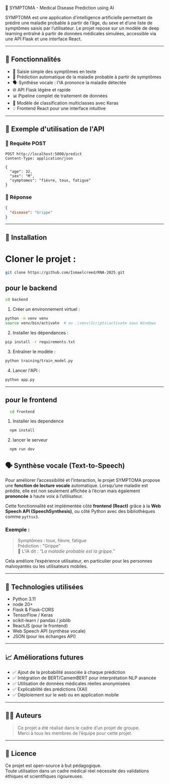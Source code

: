  🧠 SYMPTOMA - Medical Disease Prediction using AI

SYMPTOMA est une application d’intelligence artificielle permettant de prédire une maladie probable à partir de l’âge, du sexe et d’une liste de symptômes saisis par l’utilisateur. Le projet repose sur un modèle de deep learning entraîné à partir de données médicales simulées, accessible via une API Flask et une interface React.

---

## 🚀 Fonctionnalités

- 🧾 Saisie simple des symptômes en texte
- 🔬 Prédiction automatique de la maladie probable à partir de symptômes
- 🗣️ Synthèse vocale : l'IA prononce la maladie détectée
- 🌐 API Flask légère et rapide
- 📊 Pipeline complet de traitement de données
- 🤖 Modèle de classification multiclasses avec Keras
- 💡 Frontend React pour une interface intuitive

---

## 🧪 Exemple d'utilisation de l'API

### 🔷 Requête POST

```http
POST http://localhost:5000/predict
Content-Type: application/json

{
  "age": 32,
  "sex": "M",
  "symptomes": "fièvre, toux, fatigue"
}
```

### 🔶 Réponse

```json
{
  "disease": "Grippe"
}
```

---

## 🔧 Installation 

# Cloner le projet :
```bash
git clone https://github.com/Ismaelcreed/RNA-2025.git
```

## pour le backend
```bash
cd backend
```

1. Créer un environnement virtuel :
```bash
python -m venv venv
source venv/bin/activate  # ou .\venv\Scripts\activate sous Windows
```

2. Installer les dépendances :
```bash
pip install -r requirements.txt
```

3. Entraîner le modèle :
```bash
python training/train_model.py
```

4. Lancer l'API :
```bash
python app.py
```

---


## pour le frontend
```bash
  cd frontend
  ```

1. Installer les dependence
```bash
  npm install
  ```

2. lancer le serveur
```bash
  npm run dev
  ```



## 🗣️ Synthèse vocale (Text-to-Speech)

Pour améliorer l’accessibilité et l’interaction, le projet SYMPTOMA propose une **fonction de lecture vocale** automatique. Lorsqu’une maladie est prédite, elle est non seulement affichée à l’écran mais également **prononcée** à haute voix à l’utilisateur.

Cette fonctionnalité est implémentée côté **frontend (React)** grâce à la **Web Speech API (SpeechSynthesis)**, ou côté Python avec des bibliothèques comme `pyttsx3`.

### Exemple :
> Symptômes : toux, fièvre, fatigue  
> Prédiction : "Grippe"  
> 🎤 L'IA dit : *"La maladie probable est la grippe."*

Cela améliore l’expérience utilisateur, en particulier pour les personnes malvoyantes ou les utilisateurs mobiles.

---

## 🧠 Technologies utilisées

- Python 3.11
- node 20+
- Flask & Flask-CORS
- TensorFlow / Keras
- scikit-learn / pandas / joblib
- ReactJS (pour le frontend)
- Web Speech API (synthèse vocale)
- JSON (pour les échanges API)

---

## 📈 Améliorations futures

- ✅ Ajout de la probabilité associée à chaque prédiction
- ✅ Intégration de BERT/CamemBERT pour interprétation NLP avancée
- ✅ Utilisation de données médicales réelles anonymisées
- ✅ Explicabilité des prédictions (XAI)
- ✅ Déploiement sur le web ou en application mobile

---

## 👨‍💻 Auteurs

> Ce projet a été réalisé dans le cadre d’un projet de groupe.  
> Merci à tous les membres de l’équipe pour cette projet.

---

## 📜 Licence

Ce projet est open-source à but pédagogique.  
Toute utilisation dans un cadre médical réel nécessite des validations éthiques et scientifiques rigoureuses.
